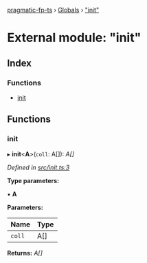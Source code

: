[pragmatic-fp-ts](../README.md) › [Globals](../globals.md) › ["init"](_init_.md)

# External module: "init"

## Index

### Functions

* [init](_init_.md#init)

## Functions

###  init

▸ **init**<**A**>(`coll`: A[]): *A[]*

*Defined in [src/init.ts:3](https://github.com/hermann-p/pragmatic-fp-ts/blob/ff16101/src/init.ts#L3)*

**Type parameters:**

▪ **A**

**Parameters:**

Name | Type |
------ | ------ |
`coll` | A[] |

**Returns:** *A[]*
